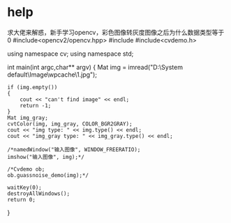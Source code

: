 # help
求大佬来解惑，新手学习opencv，彩色图像转灰度图像之后为什么数据类型等于0
#include<opencv2/opencv.hpp>
#include<iostream>
#include<cvdemo.h>

using namespace cv;
using namespace std;

int main(int argc,char** argv)
{
	Mat img = imread("D:\\System default\\Image\\wpcache\\1.jpg");

	if (img.empty())
	{
		cout << "can't find image" << endl;
		return -1;
	}
	Mat img_gray;
	cvtColor(img, img_gray, COLOR_BGR2GRAY);
	cout << "img type: " << img.type() << endl;
	cout << "img_gray type: " << img_gray.type() << endl;

	/*namedWindow("输入图像", WINDOW_FREERATIO);
	imshow("输入图像", img);*/

	/*Cvdemo ob;
	ob.guassnoise_demo(img);*/

	waitKey(0);
	destroyAllWindows();
	return 0;
}
